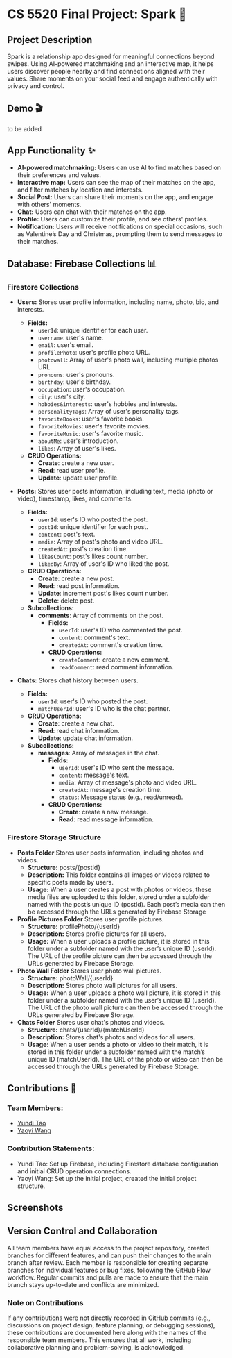 # CS 5520 Final Project: Spark 💫

## Project Description 
Spark is a relationship app designed for meaningful connections beyond swipes. Using AI-powered matchmaking and an interactive map, it helps users discover people nearby and find connections aligned with their values. Share moments on your social feed and engage authentically with privacy and control.

## Demo 🎬
to be added

## App Functionality ✨
- **AI-powered matchmaking:** Users can use AI to find matches based on their preferences and values.
- **Interactive map:** Users can see the map of their matches on the app, and filter matches by location and interests.
- **Social Post:** Users can share their moments on the app, and engage with others' moments.
- **Chat:** Users can chat with their matches on the app.
- **Profile:** Users can customize their profile, and see others' profiles.
- **Notification:** Users will receive notifications on special occasions, such as Valentine’s Day and Christmas, prompting them to send messages to their matches.
 
## Database: Firebase Collections 📊
### Firestore Collections
- **Users:** Stores user profile information, including name, photo, bio, and interests.
   - **Fields:**
     - `userId`: unique identifier for each user.
     - `username`: user's name.
     - `email`: user's email.
     - `profilePhoto`: user's profile photo URL.
     - `photowall`: Array of user's photo wall, including multiple photos URL.
     - `pronouns`: user's pronouns.
     - `birthday`: user's birthday.
     - `occupation`: user's occupation.
     - `city`: user's city.
     - `hobbies&interests`: user's hobbies and interests.
     - `personalityTags`: Array of user's personality tags.
     - `favoriteBooks`: user's favorite books.
     - `favoriteMovies`: user's favorite movies.
     - `favoriteMusic`: user's favorite music.
     - `aboutMe`: user's introduction.
     - `likes`: Array of user's likes.
   - **CRUD Operations:**
     - **Create**: create a new user.
     - **Read**: read user profile.
     - **Update**: update user profile.
  
- **Posts:** Stores user posts information, including text, media (photo or video), timestamp, likes, and comments.
   - **Fields:**
     - `userId`: user's ID who posted the post.
     - `postId`: unique identifier for each post.
     - `content`: post's text.
     - `media`: Array of post's photo and video URL.
     - `createdAt`: post's creation time.
     - `likesCount`: post's likes count number.
     - `likedBy`: Array of user's ID who liked the post.
   - **CRUD Operations:**
     - **Create**: create a new post.
     - **Read**: read post information.
     - **Update**: increment post's likes count number.
     - **Delete**: delete post.
   - **Subcollections:**
     - **comments**: Array of comments on the post.
        - **Fields:**
          - `userId`: user's ID who commented the post.
          - `content`: comment's text.
          - `createdAt`: comment's creation time.
        - **CRUD Operations:**
          - `createComment`: create a new comment.
          - `readComment`: read comment information.
  
- **Chats:** Stores chat history between users.
   - **Fields:**
     - `userId`: user's ID who posted the post.
     - `matchUserId`: user's ID who is the chat partner.
   - **CRUD Operations:**
     - **Create**: create a new chat.
     - **Read**: read chat information.
     - **Update**: update chat information.
   - **Subcollections:**
     - **messages**: Array of messages in the chat.
        - **Fields:**
          - `userId`: user's ID who sent the message.
          - `content`: message's text.
          - `media`: Array of message's photo and video URL.
          - `createdAt`: message's creation time.
          - `status`: Message status (e.g., read/unread).
        - **CRUD Operations:**
          - **Create**: create a new message.
          - **Read**: read message information.
### Firestore Storage Structure
- **Posts Folder** Stores user posts information, including photos and videos.
    - **Structure:** posts/{postId}
    - **Description:** This folder contains all images or videos related to specific posts made by users.
    - **Usage:** When a user creates a post with photos or videos, these media files are uploaded to this folder, stored under a subfolder named with the post’s unique ID (postId). Each post’s media can then be accessed through the URLs generated by Firebase Storage
- **Profile Pictures Folder** Stores user profile pictures.
    - **Structure:** profilePhoto/{userId}
    - **Description:** Stores profile pictures for all users.
    - **Usage:** When a user uploads a profile picture, it is stored in this folder under a subfolder named with the user’s unique ID (userId). The URL of the profile picture can then be accessed through the URLs generated by Firebase Storage.
- **Photo Wall Folder** Stores user photo wall pictures.
    - **Structure:** photoWall/{userId}
    - **Description:** Stores photo wall pictures for all users.
    - **Usage:** When a user uploads a photo wall picture, it is stored in this folder under a subfolder named with the user’s unique ID (userId). The URL of the photo wall picture can then be accessed through the URLs generated by Firebase Storage.
- **Chats Folder** Stores user chat's photos and videos.
    - **Structure:** chats/{userId}/{matchUserId}
    - **Description:** Stores chat's photos and videos for all users.
    - **Usage:** When a user sends a photo or video to their match, it is stored in this folder under a subfolder named with the match’s unique ID (matchUserId). The URL of the photo or video can then be accessed through the URLs generated by Firebase Storage.


## Contributions 👭
### Team Members:
- [Yundi Tao](https://github.com/yundii)
- [Yaoyi Wang](https://github.com/YaoyiW27)
### Contribution Statements:
- Yundi Tao: Set up Firebase, including Firestore database configuration and initial CRUD operation connections. 
- Yaoyi Wang: Set up the initial project, created the initial project structure.

## Screenshots 

## Version Control and Collaboration
All team members have equal access to the project repository, created branches for different features, and can push their changes to the main branch after review. Each member is responsible for creating separate branches for individual features or bug fixes, following the GitHub Flow workflow. Regular commits and pulls are made to ensure that the main branch stays up-to-date and conflicts are minimized.

### Note on Contributions
If any contributions were not directly recorded in GitHub commits (e.g., discussions on project design, feature planning, or debugging sessions), these contributions are documented here along with the names of the responsible team members. This ensures that all work, including collaborative planning and problem-solving, is acknowledged.
